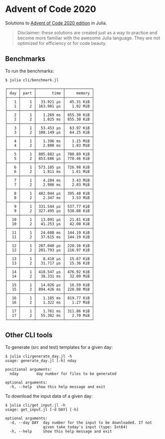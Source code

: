 # Advent of Code 2020

Solutions to [Advent of Code 2020 edition](https://adventofcode.com/2020) in Julia.

> Disclaimer: these solutions are created just as a way to practice and become more familiar
with the awesome Julia language. They are not optimized for efficiency or for code beauty.

## Benchmarks

To run the benchmarks:

    $ julia cli/benchmark.jl

```
┌─────┬──────┬────────────┬────────────┐
│ day │ part │       time │     memory │
├─────┼──────┼────────────┼────────────┤
│   1 │    1 │  33.921 μs │  45.31 KiB │
│   1 │    2 │ 163.981 μs │   1.02 MiB │
├─────┼──────┼────────────┼────────────┤
│   2 │    1 │   1.269 ms │ 855.30 KiB │
│   2 │    2 │   1.025 ms │ 855.30 KiB │
├─────┼──────┼────────────┼────────────┤
│   3 │    1 │  53.453 μs │  63.97 KiB │
│   3 │    2 │ 108.149 μs │  64.25 KiB │
├─────┼──────┼────────────┼────────────┤
│   4 │    1 │   1.396 ms │   1.15 MiB │
│   4 │    2 │   2.800 ms │   1.83 MiB │
├─────┼──────┼────────────┼────────────┤
│   5 │    1 │ 805.882 μs │ 700.89 KiB │
│   5 │    2 │ 853.686 μs │ 770.46 KiB │
├─────┼──────┼────────────┼────────────┤
│   6 │    1 │ 573.185 μs │ 726.98 KiB │
│   6 │    2 │   1.811 ms │   1.61 MiB │
├─────┼──────┼────────────┼────────────┤
│   7 │    1 │   4.204 ms │   3.43 MiB │
│   7 │    2 │   2.986 ms │   2.03 MiB │
├─────┼──────┼────────────┼────────────┤
│   8 │    1 │ 482.044 μs │ 395.48 KiB │
│   8 │    2 │   2.347 ms │   3.53 MiB │
├─────┼──────┼────────────┼────────────┤
│   9 │    1 │ 331.544 μs │ 537.77 KiB │
│   9 │    2 │ 327.495 μs │ 538.08 KiB │
├─────┼──────┼────────────┼────────────┤
│  10 │    1 │  13.091 μs │  21.81 KiB │
│  10 │    2 │  41.253 μs │  42.00 KiB │
├─────┼──────┼────────────┼────────────┤
│  11 │    1 │  24.688 ms │ 144.19 KiB │
│  11 │    2 │  37.615 ms │ 144.19 KiB │
├─────┼──────┼────────────┼────────────┤
│  12 │    1 │ 207.040 μs │ 220.16 KiB │
│  12 │    2 │ 201.793 μs │ 216.97 KiB │
├─────┼──────┼────────────┼────────────┤
│  13 │    1 │   8.410 μs │  15.67 KiB │
│  13 │    2 │  31.717 μs │  15.36 KiB │
├─────┼──────┼────────────┼────────────┤
│  14 │    1 │ 418.547 μs │ 476.92 KiB │
│  14 │    2 │  38.331 ms │  32.09 MiB │
├─────┼──────┼────────────┼────────────┤
│  15 │    1 │  14.026 μs │  16.59 KiB │
│  15 │    2 │ 894.426 ms │ 228.88 MiB │
├─────┼──────┼────────────┼────────────┤
│  16 │    1 │   1.185 ms │ 819.77 KiB │
│  16 │    2 │   1.322 ms │   1.27 MiB │
├─────┼──────┼────────────┼────────────┤
│  17 │    1 │   1.761 ms │ 311.86 KiB │
│  17 │    2 │  55.382 ms │   2.70 MiB │
└─────┴──────┴────────────┴────────────┘

```

## Other CLI tools

To generate (src and test) templates for a given day:
```
$ julia cli/generate_day.jl -h
usage: generate_day.jl [-h] nday

positional arguments:
  nday        day number for files to be generated

optional arguments:
  -h, --help  show this help message and exit
```

To download the input data of a given day:
```
$ julia cli/get_input.jl -h
usage: get_input.jl [-d DAY] [-h]

optional arguments:
  -d, --day DAY  day number for the input to be downloaded. If not
                 given take today's input (type: Int64)
  -h, --help     show this help message and exit
```
